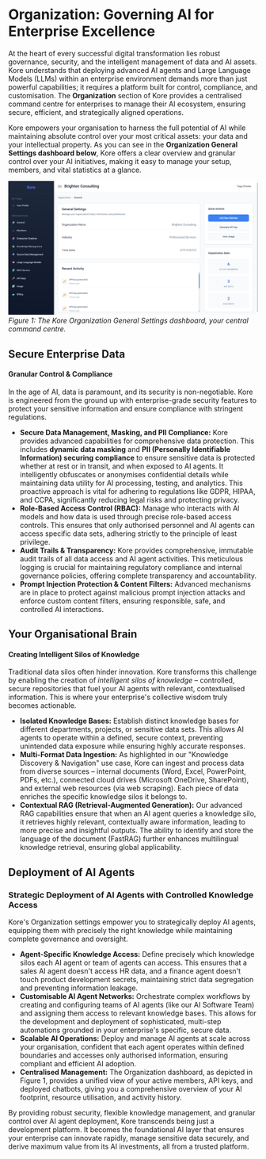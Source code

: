 # **Organization: Governing AI for Enterprise Excellence**

At the heart of every successful digital transformation lies robust governance, security, and the intelligent management of data and AI assets. Kore understands that deploying advanced AI agents and Large Language Models (LLMs) within an enterprise environment demands more than just powerful capabilities; it requires a platform built for control, compliance, and customisation. The **Organization** section of Kore provides a centralised command centre for enterprises to manage their AI ecosystem, ensuring secure, efficient, and strategically aligned operations.

Kore empowers your organisation to harness the full potential of AI while maintaining absolute control over your most critical assets: your data and your intellectual property. As you can see in the **Organization General Settings dashboard below**, Kore offers a clear overview and granular control over your AI initiatives, making it easy to manage your setup, members, and vital statistics at a glance.

![image.png](./assets/orgs.png)
*Figure 1: The Kore Organization General Settings dashboard, your central command centre.*

## **Secure Enterprise Data**
#### Granular Control & Compliance

In the age of AI, data is paramount, and its security is non-negotiable. Kore is engineered from the ground up with enterprise-grade security features to protect your sensitive information and ensure compliance with stringent regulations.

  * **Secure Data Management, Masking, and PII Compliance:** Kore provides advanced capabilities for comprehensive data protection. This includes **dynamic data masking** and **PII (Personally Identifiable Information) securing compliance** to ensure sensitive data is protected whether at rest or in transit, and when exposed to AI agents. It intelligently obfuscates or anonymises confidential details while maintaining data utility for AI processing, testing, and analytics. This proactive approach is vital for adhering to regulations like GDPR, HIPAA, and CCPA, significantly reducing legal risks and protecting privacy.
  * **Role-Based Access Control (RBAC):** Manage who interacts with AI models and how data is used through precise role-based access controls. This ensures that only authorised personnel and AI agents can access specific data sets, adhering strictly to the principle of least privilege.
  * **Audit Trails & Transparency:** Kore provides comprehensive, immutable audit trails of all data access and AI agent activities. This meticulous logging is crucial for maintaining regulatory compliance and internal governance policies, offering complete transparency and accountability.
  * **Prompt Injection Protection & Content Filters:** Advanced mechanisms are in place to protect against malicious prompt injection attacks and enforce custom content filters, ensuring responsible, safe, and controlled AI interactions.

## **Your Organisational Brain**
#### Creating Intelligent Silos of Knowledge

Traditional data silos often hinder innovation. Kore transforms this challenge by enabling the creation of *intelligent silos of knowledge* – controlled, secure repositories that fuel your AI agents with relevant, contextualised information. This is where your enterprise's collective wisdom truly becomes actionable.

  * **Isolated Knowledge Bases:** Establish distinct knowledge bases for different departments, projects, or sensitive data sets. This allows AI agents to operate within a defined, secure context, preventing unintended data exposure while ensuring highly accurate responses.
  * **Multi-Format Data Ingestion:** As highlighted in our "Knowledge Discovery & Navigation" use case, Kore can ingest and process data from diverse sources – internal documents (Word, Excel, PowerPoint, PDFs, etc.), connected cloud drives (Microsoft OneDrive, SharePoint), and external web resources (via web scraping). Each piece of data enriches the specific knowledge silos it belongs to.
  * **Contextual RAG (Retrieval-Augmented Generation):** Our advanced RAG capabilities ensure that when an AI agent queries a knowledge silo, it retrieves highly relevant, contextually aware information, leading to more precise and insightful outputs. The ability to identify and store the language of the document (FastRAG) further enhances multilingual knowledge retrieval, ensuring global applicability.

## **Deployment of AI Agents**
### Strategic Deployment of AI Agents with Controlled Knowledge Access

Kore's Organization settings empower you to strategically deploy AI agents, equipping them with precisely the right knowledge while maintaining complete governance and oversight.

  * **Agent-Specific Knowledge Access:** Define precisely which knowledge silos each AI agent or team of agents can access. This ensures that a sales AI agent doesn't access HR data, and a finance agent doesn't touch product development secrets, maintaining strict data segregation and preventing information leakage.
  * **Customisable AI Agent Networks:** Orchestrate complex workflows by creating and configuring teams of AI agents (like our AI Software Team) and assigning them access to relevant knowledge bases. This allows for the development and deployment of sophisticated, multi-step automations grounded in your enterprise's specific, secure data.
  * **Scalable AI Operations:** Deploy and manage AI agents at scale across your organisation, confident that each agent operates within defined boundaries and accesses only authorised information, ensuring compliant and efficient AI adoption.
  * **Centralised Management:** The Organization dashboard, as depicted in Figure 1, provides a unified view of your active members, API keys, and deployed chatbots, giving you a comprehensive overview of your AI footprint, resource utilisation, and activity history.

By providing robust security, flexible knowledge management, and granular control over AI agent deployment, Kore transcends being just a development platform. It becomes the foundational AI layer that ensures your enterprise can innovate rapidly, manage sensitive data securely, and derive maximum value from its AI investments, all from a trusted platform.